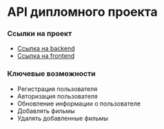 # API дипломного проекта
### Ссылки на проект
<ul>
  <li><a href="https://api.zootoo.ru/">Ссылка на backend</a> </li>
  <li><a href="https://zootoo.ru/">Ссылка на frontend</a> </li>
</ul>

### Ключевые возможности

<ul>
  <li>Регистрация пользователя</li>
  <li>Авторизация пользователя</li>
  <li>Обновление информации о пользователе</li>
  <li>Добавлять фильмы</li>
  <li>Удалять добавленные фильмы</li>
</ul>


